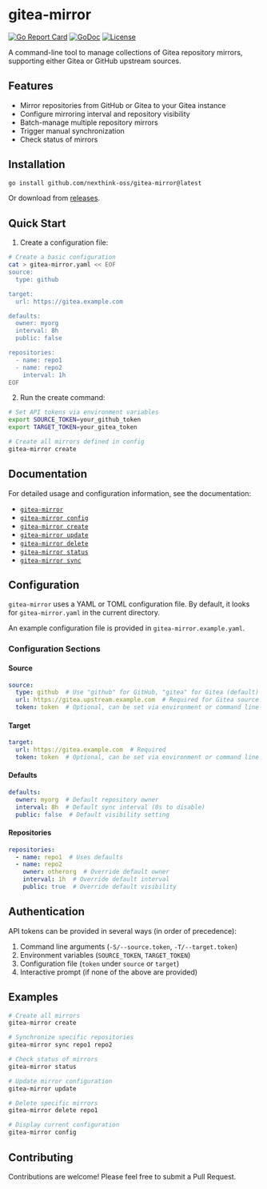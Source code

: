 # gitea-mirror

[![Go Report Card](https://goreportcard.com/badge/github.com/nexthink-oss/gitea-mirror)](https://goreportcard.com/report/github.com/nexthink-oss/gitea-mirror)
[![GoDoc](https://godoc.org/github.com/nexthink-oss/gitea-mirror?status.svg)](https://godoc.org/github.com/nexthink-oss/gitea-mirror)
[![License](https://img.shields.io/badge/License-BSD_3--Clause-blue.svg)](https://opensource.org/licenses/BSD-3-Clause)

A command-line tool to manage collections of Gitea repository mirrors, supporting either Gitea or GitHub upstream sources.

## Features

- Mirror repositories from GitHub or Gitea to your Gitea instance
- Configure mirroring interval and repository visibility
- Batch-manage multiple repository mirrors
- Trigger manual synchronization
- Check status of mirrors

## Installation

```bash
go install github.com/nexthink-oss/gitea-mirror@latest
```

Or download from [releases](https://github.com/nexthink-oss/gitea-mirror/releases).

## Quick Start

1. Create a configuration file:

```bash
# Create a basic configuration
cat > gitea-mirror.yaml << EOF
source:
  type: github

target:
  url: https://gitea.example.com

defaults:
  owner: myorg
  interval: 8h
  public: false

repositories:
  - name: repo1
  - name: repo2
    interval: 1h
EOF
```

2. Run the create command:

```bash
# Set API tokens via environment variables
export SOURCE_TOKEN=your_github_token
export TARGET_TOKEN=your_gitea_token

# Create all mirrors defined in config
gitea-mirror create
```

## Documentation

For detailed usage and configuration information, see the documentation:

- [`gitea-mirror`](docs/gitea-mirror.md)
- [`gitea-mirror config`](docs/config.md)
- [`gitea-mirror create`](docs/create.md)
- [`gitea-mirror update`](docs/update.md)
- [`gitea-mirror delete`](docs/delete.md)
- [`gitea-mirror status`](docs/status.md)
- [`gitea-mirror sync`](docs/sync.md)

## Configuration

`gitea-mirror` uses a YAML or TOML configuration file. By default, it looks for `gitea-mirror.yaml` in the current directory.

An example configuration file is provided in `gitea-mirror.example.yaml`.

### Configuration Sections

#### Source

```yaml
source:
  type: github  # Use "github" for GitHub, "gitea" for Gitea (default)
  url: https://gitea.upstream.example.com  # Required for Gitea source
  token: token  # Optional, can be set via environment or command line
```

#### Target

```yaml
target:
  url: https://gitea.example.com  # Required
  token: token  # Optional, can be set via environment or command line
```

#### Defaults

```yaml
defaults:
  owner: myorg  # Default repository owner
  interval: 8h  # Default sync interval (0s to disable)
  public: false  # Default visibility setting
```

#### Repositories

```yaml
repositories:
  - name: repo1  # Uses defaults
  - name: repo2
    owner: otherorg  # Override default owner
    interval: 1h  # Override default interval
    public: true  # Override default visibility
```

## Authentication

API tokens can be provided in several ways (in order of precedence):

1. Command line arguments (`-S/--source.token`, `-T/--target.token`)
2. Environment variables (`SOURCE_TOKEN`, `TARGET_TOKEN`)
3. Configuration file (`token` under `source` or `target`)
4. Interactive prompt (if none of the above are provided)

## Examples

```bash
# Create all mirrors
gitea-mirror create

# Synchronize specific repositories
gitea-mirror sync repo1 repo2

# Check status of mirrors
gitea-mirror status

# Update mirror configuration
gitea-mirror update

# Delete specific mirrors
gitea-mirror delete repo1

# Display current configuration
gitea-mirror config
```

## Contributing

Contributions are welcome! Please feel free to submit a Pull Request.
